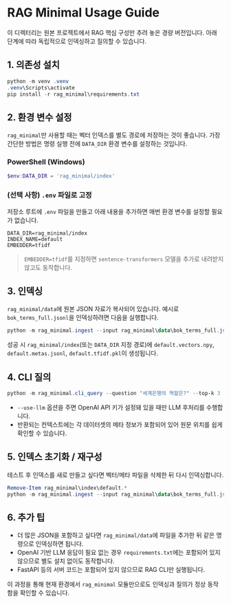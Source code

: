 # RAG Minimal Usage Guide

이 디렉터리는 원본 프로젝트에서 RAG 핵심 구성만 추려 놓은 경량 버전입니다. 아래 단계에 따라 독립적으로 인덱싱하고 질의할 수 있습니다.

## 1. 의존성 설치

```powershell
python -m venv .venv
.venv\Scripts\activate
pip install -r rag_minimal\requirements.txt
```

## 2. 환경 변수 설정

`rag_minimal`만 사용할 때는 벡터 인덱스를 별도 경로에 저장하는 것이 좋습니다. 가장 간단한 방법은 명령 실행 전에 `DATA_DIR` 환경 변수를 설정하는 것입니다.

### PowerShell (Windows)
```powershell
$env:DATA_DIR = 'rag_minimal/index'
```

### (선택 사항) `.env` 파일로 고정

저장소 루트에 `.env` 파일을 만들고 아래 내용을 추가하면 매번 환경 변수를 설정할 필요가 없습니다.

```
DATA_DIR=rag_minimal/index
INDEX_NAME=default
EMBEDDER=tfidf
```

> `EMBEDDER=tfidf`를 지정하면 `sentence-transformers` 모델을 추가로 내려받지 않고도 동작합니다.

## 3. 인덱싱

`rag_minimal/data`에 원본 JSON 자료가 복사되어 있습니다. 예시로 `bok_terms_full.jsonl`을 인덱싱하려면 다음을 실행합니다.

```powershell
python -m rag_minimal.ingest --input rag_minimal\data\bok_terms_full.jsonl
```

성공 시 `rag_minimal/index`(또는 `DATA_DIR` 지정 경로)에 `default.vectors.npy`, `default.metas.jsonl`, `default.tfidf.pkl`이 생성됩니다.

## 4. CLI 질의

```powershell
python -m rag_minimal.cli_query --question "세계은행의 역할은?" --top-k 3
```

- `--use-llm` 옵션을 주면 OpenAI API 키가 설정돼 있을 때만 LLM 후처리를 수행합니다.
- 반환되는 컨텍스트에는 각 데이터셋의 메타 정보가 포함되어 있어 원문 위치를 쉽게 확인할 수 있습니다.

## 5. 인덱스 초기화 / 재구성

테스트 후 인덱스를 새로 만들고 싶다면 벡터/메타 파일을 삭제한 뒤 다시 인덱싱합니다.

```powershell
Remove-Item rag_minimal\index\default.*
python -m rag_minimal.ingest --input rag_minimal\data\bok_terms_full.jsonl
```

## 6. 추가 팁

- 더 많은 JSON을 포함하고 싶다면 `rag_minimal/data`에 파일을 추가한 뒤 같은 명령으로 인덱싱하면 됩니다.
- OpenAI 기반 LLM 응답이 필요 없는 경우 `requirements.txt`에는 포함되어 있지 않으므로 별도 설치 없이도 동작합니다.
- FastAPI 등의 서버 코드는 포함되어 있지 않으므로 RAG CLI만 실행됩니다.

이 과정을 통해 현재 환경에서 `rag_minimal` 모듈만으로도 인덱싱과 질의가 정상 동작함을 확인할 수 있습니다.
